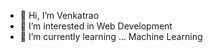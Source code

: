 - 👋 Hi, I’m Venkatrao
- 👀 I’m interested in Web Development
- 🌱 I’m currently learning ... Machine Learning

<!---
venkatrao20/venkatrao20 is a ✨ special ✨ repository because its `README.md` (this file) appears on your GitHub profile.
You can click the Preview link to take a look at your changes.
--->
